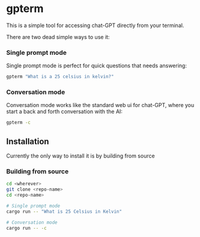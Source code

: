 # gpterm

This is a simple tool for accessing chat-GPT directly from your terminal.

There are two dead simple ways to use it:

### Single prompt mode

Single prompt mode is perfect for quick questions that needs answering:

```bash
gpterm "What is a 25 celsius in kelvin?"
```

### Conversation mode

Conversation mode works like the standard web ui for chat-GPT, where you start a back and forth conversation with the AI:

```bash
gpterm -c
```

## Installation

Currently the only way to install it is by building from source

### Building from source

```bash
cd <wherever>
git clone <repo-name>
cd <repo-name>

# Single prompt mode
cargo run -- "What is 25 Celsius in Kelvin"

# Conversation mode
cargo run -- -c
```

